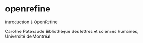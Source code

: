 # openrefine
Introduction à OpenRefine

Caroline Patenaude
Bibliothèque des lettres et sciences humaines, Université de Montréal
